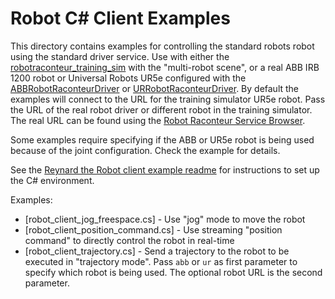 # Robot C\# Client Examples

This directory contains examples for controlling the standard robots robot using the standard driver service.
Use with either the [robotraconteur_training_sim](https://github.com/robotraconteur-contrib/robotraconteur_training_sim)
with the "multi-robot scene", or a real ABB IRB 1200 robot or Universal Robots UR5e
configured with the [ABBRobotRaconteurDriver](https://github.com/robotraconteur-contrib/ABBRobotRaconteurDriver) or
[URRobotRaconteurDriver](https://github.com/robotraconteur-contrib/URRobotRaconteurDriver).
By default the examples will connect to the URL for the training
simulator UR5e robot. Pass the URL of the real robot driver or different robot in the training simulator.
The real URL can be found using the
[Robot Raconteur Service Browser](https://github.com/robotraconteur/RobotRaconteur_ServiceBrowser).

Some examples require specifying if the ABB or UR5e robot is being used because of the joint configuration.
Check the example for details.

See the [Reynard the Robot client example readme](../../../reynard_the_robot/cs/client/README.md)
for instructions to set up the C\# environment.

Examples:

- [robot_client_jog_freespace.cs] - Use "jog" mode to move the robot
- [robot_client_position_command.cs] - Use streaming "position command" to directly control the robot in real-time
- [robot_client_trajectory.cs] - Send a trajectory to the robot to be executed in "trajectory mode". Pass `abb` or `ur`
  as first parameter to specify which robot is being used. The optional robot URL is the second parameter.
